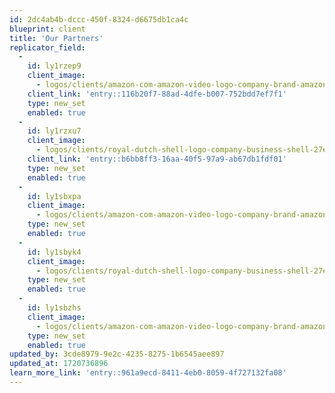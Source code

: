 ```yaml
---
id: 2dc4ab4b-dccc-450f-8324-d6675db1ca4c
blueprint: client
title: 'Our Partners'
replicator_field:
  -
    id: ly1rzep9
    client_image:
      - logos/clients/amazon-com-amazon-video-logo-company-brand-amazon-logo-3cab5e05d2d442950141b0b3dcc99980.png
    client_link: 'entry::116b20f7-88ad-4dfe-b007-752bdd7ef7f1'
    type: new_set
    enabled: true
  -
    id: ly1rzxu7
    client_image:
      - logos/clients/royal-dutch-shell-logo-company-business-shell-27eaa25fab15530307cde3fd63948157.png
    client_link: 'entry::b6bb8ff3-16aa-40f5-97a9-ab67db1fdf01'
    type: new_set
    enabled: true
  -
    id: ly1sbxpa
    client_image:
      - logos/clients/amazon-com-amazon-video-logo-company-brand-amazon-logo-3cab5e05d2d442950141b0b3dcc99980.png
    type: new_set
    enabled: true
  -
    id: ly1sbyk4
    client_image:
      - logos/clients/royal-dutch-shell-logo-company-business-shell-27eaa25fab15530307cde3fd63948157.png
    type: new_set
    enabled: true
  -
    id: ly1sbzhs
    client_image:
      - logos/clients/amazon-com-amazon-video-logo-company-brand-amazon-logo-3cab5e05d2d442950141b0b3dcc99980.png
    type: new_set
    enabled: true
updated_by: 3cde8979-9e2c-4235-8275-1b6545aee897
updated_at: 1720736896
learn_more_link: 'entry::961a9ecd-8411-4eb0-8059-4f727132fa08'
---
```


